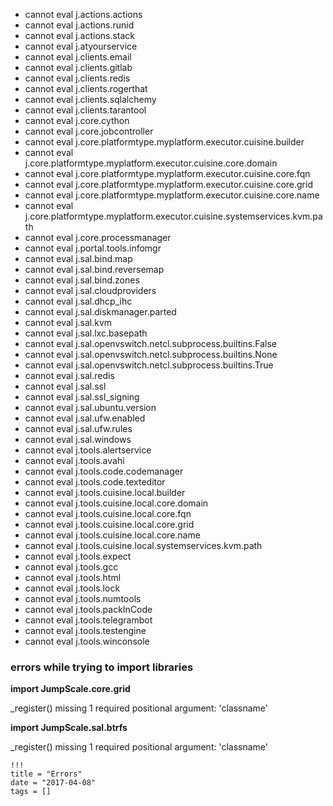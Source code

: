 * cannot eval j.actions.actions
* cannot eval j.actions.runid
* cannot eval j.actions.stack
* cannot eval j.atyourservice
* cannot eval j.clients.email
* cannot eval j.clients.gitlab
* cannot eval j.clients.redis
* cannot eval j.clients.rogerthat
* cannot eval j.clients.sqlalchemy
* cannot eval j.clients.tarantool
* cannot eval j.core.cython
* cannot eval j.core.jobcontroller
* cannot eval j.core.platformtype.myplatform.executor.cuisine.builder
* cannot eval j.core.platformtype.myplatform.executor.cuisine.core.domain
* cannot eval j.core.platformtype.myplatform.executor.cuisine.core.fqn
* cannot eval j.core.platformtype.myplatform.executor.cuisine.core.grid
* cannot eval j.core.platformtype.myplatform.executor.cuisine.core.name
* cannot eval j.core.platformtype.myplatform.executor.cuisine.systemservices.kvm.path
* cannot eval j.core.processmanager
* cannot eval j.portal.tools.infomgr
* cannot eval j.sal.bind.map
* cannot eval j.sal.bind.reversemap
* cannot eval j.sal.bind.zones
* cannot eval j.sal.cloudproviders
* cannot eval j.sal.dhcp_ihc
* cannot eval j.sal.diskmanager.parted
* cannot eval j.sal.kvm
* cannot eval j.sal.lxc.basepath
* cannot eval j.sal.openvswitch.netcl.subprocess.builtins.False
* cannot eval j.sal.openvswitch.netcl.subprocess.builtins.None
* cannot eval j.sal.openvswitch.netcl.subprocess.builtins.True
* cannot eval j.sal.redis
* cannot eval j.sal.ssl
* cannot eval j.sal.ssl_signing
* cannot eval j.sal.ubuntu.version
* cannot eval j.sal.ufw.enabled
* cannot eval j.sal.ufw.rules
* cannot eval j.sal.windows
* cannot eval j.tools.alertservice
* cannot eval j.tools.avahi
* cannot eval j.tools.code.codemanager
* cannot eval j.tools.code.texteditor
* cannot eval j.tools.cuisine.local.builder
* cannot eval j.tools.cuisine.local.core.domain
* cannot eval j.tools.cuisine.local.core.fqn
* cannot eval j.tools.cuisine.local.core.grid
* cannot eval j.tools.cuisine.local.core.name
* cannot eval j.tools.cuisine.local.systemservices.kvm.path
* cannot eval j.tools.expect
* cannot eval j.tools.gcc
* cannot eval j.tools.html
* cannot eval j.tools.lock
* cannot eval j.tools.numtools
* cannot eval j.tools.packInCode
* cannot eval j.tools.telegrambot
* cannot eval j.tools.testengine
* cannot eval j.tools.winconsole
### errors while trying to import libraries

**import JumpScale.core.grid**

_register() missing 1 required positional argument: 'classname'

**import JumpScale.sal.btrfs**

_register() missing 1 required positional argument: 'classname'


```
!!!
title = "Errors"
date = "2017-04-08"
tags = []
```
